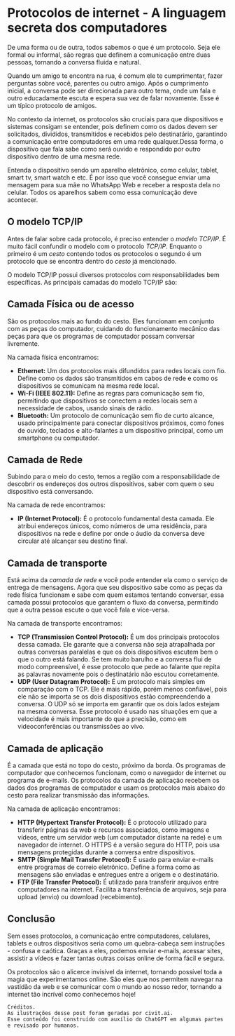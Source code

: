 # Protocolos de internet - A linguagem secreta dos computadores
De uma forma ou de outra, todos sabemos o que é um protocolo. Seja ele formal ou informal, são regras que definem a comunicação entre duas pessoas, tornando a conversa fluida e natural.

Quando um amigo te encontra na rua, é comum ele te cumprimentar, fazer perguntas sobre você, parentes ou outro amigo. Após o cumprimento inicial, a conversa pode ser direcionada para outro tema, onde um fala e outro educadamente escuta e espera sua vez de falar novamente. Esse é um típico protocolo de amigos.

No contexto da internet, os protocolos são cruciais para que dispositivos e sistemas consigam se entender, pois definem como os dados devem ser solicitados, divididos, transmitidos e recebidos pelo destinatário, garantindo a comunicação entre computadores em uma rede qualquer.Dessa forma, o dispositivo que fala sabe como será ouvido e respondido por outro dispositivo dentro de uma mesma rede. 

Entenda o dispositivo sendo um aparelho eletrônico, como celular, tablet, smart tv, smart watch e etc. É por isso que você consegue enviar uma mensagem para sua mãe no WhatsApp Web e receber a resposta dela no celular. Todos os aparelhos sabem como essa comunicação deve acontecer.
## O modelo TCP/IP
Antes de falar sobre cada protocolo, é preciso entender o *modelo TCP/IP*. É muito fácil confundir o modelo com o protocolo *TCP/IP*. Enquanto o primeiro é um *cesto* contendo todos os protocolos o segundo é um protocolo que se encontra dentro do *cesto* já mencionado.

O modelo TCP/IP possui diversos protocolos com responsabilidades bem específicas. As principais camadas do modelo TCP/IP são:

## Camada Física ou de acesso
São os protocolos mais ao fundo do cesto. Eles funcionam em conjunto com as peças do computador, cuidando do funcionamento mecânico das peças para que os programas de computador possam conversar livremente.

Na camada física encontramos:

- **Ethernet:** Um dos protocolos mais difundidos para redes locais com fio. Define como os dados são transmitidos em cabos de rede e como os dispositivos se comunicam na mesma rede local.
- **Wi-Fi (IEEE 802.11):** Define as regras para comunicação sem fio, permitindo que dispositivos se conectem a redes locais sem a necessidade de cabos, usando sinais de rádio.
- **Bluetooth:** Um protocolo de comunicação sem fio de curto alcance, usado principalmente para conectar dispositivos próximos, como fones de ouvido, teclados e alto-falantes a um dispositivo principal, como um smartphone ou computador.


## Camada de Rede
Subindo para o meio do cesto, temos a região com a responsabilidade de descobrir os endereços dos outros dispositivos, saber com quem o seu dispositivo está conversando.

Na camada de rede encontramos:

- **IP (Internet Protocol):** É o protocolo fundamental desta camada. Ele atribui endereços únicos, como números de uma residência, para dispositivos na rede e define por onde o  áudio da conversa deve circular até alcançar seu destino final.

## Camada de transporte
Está acima da *camada de rede* e você pode entender ela como o serviço de entrega de mensagens. Agora que seu dispositivo sabe como as peças da rede física funcionam e sabe com quem estamos tentando conversar, essa camada possui protocolos que garantem o fluxo da conversa, permitindo que a outra pessoa escute o que você fala e vice-versa.

Na camada de transporte encontramos:

- **TCP (Transmission Control Protocol):** É um dos principais protocolos dessa camada. Ele garante que a conversa não seja atrapalhada por outras conversas paralelas e que os dois dispositivos escutem bem o que o outro está falando. Se tem muito barulho e a conversa flui de modo compreensível, é esse protocolo que pede ao falante que repita as palavras novamente pois o destinatário não escutou corretamente.
- **UDP (User Datagram Protocol):** É um protocolo mais simples em comparação com o TCP. Ele é mais rápido, porém menos confiável, pois ele não se importa se os dois dispositivos estão compreendendo a conversa. O UDP só se importa em garantir que os dois lados estejam na mesma conversa. Esse protocolo é usado nas situações em que a velocidade é mais importante do que a precisão, como em videoconferências ou transmissões ao vivo.

## Camada de aplicação
É a camada que está no topo do cesto, próximo da borda. Os programas de computador que conhecemos funcionam, como o navegador de internet ou programa de e-mails. Os protocolos da camada de aplicação recebem os dados dos programas de computador e usam os protocolos mais abaixo do cesto para realizar transmissão das informações.  

Na camada de aplicação encontramos:

- **HTTP (Hypertext Transfer Protocol):** É o protocolo utilizado para transferir páginas da web e recursos associados, como imagens e vídeos, entre um servidor web (um computador distante na rede) e um navegador de internet. O HTTPS é a versão segura do HTTP, pois usa mensagens protegidas durante a conversa entre dispositivos.
- **SMTP (Simple Mail Transfer Protocol):** É usado para enviar e-mails entre programas de correio eletrônico. Define a forma como as mensagens são enviadas e entregues entre a origem e o destinatário.
- **FTP (File Transfer Protocol):** É utilizado para transferir arquivos entre computadores na internet. Facilita a transferência de arquivos, seja para upload (envio) ou download (recebimento).

## Conclusão
Sem esses protocolos, a comunicação entre computadores, celulares, tablets e outros dispositivos seria como um quebra-cabeça sem instruções - confusa e caótica. Graças a eles, podemos enviar e-mails, acessar sites, assistir a vídeos e fazer tantas outras coisas online de forma fácil e segura.

Os protocolos são o alicerce invisível da internet, tornando possível toda a magia que experimentamos online. São eles que nos permitem navegar na vastidão da web e se comunicar com o mundo ao nosso redor, tornando a internet tão incrível como conhecemos hoje!

```
Créditos.
As ilustrações desse post foram geradas por civit.ai.
Esse conteúdo foi construído com auxílio do ChatGPT em algumas partes e revisado por humanos.
```
